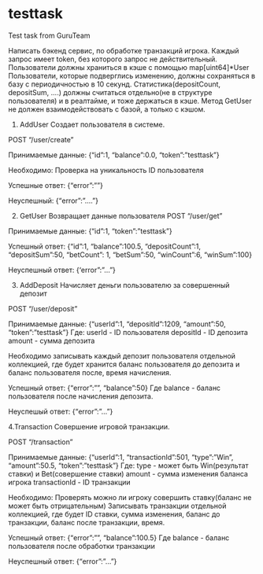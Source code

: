 # testtask
Test task from GuruTeam

Написать бэкенд сервис, по обработке транзакций игрока. 
Каждый запрос имеет token, без которого запрос не действительный.
Пользователи должны храниться в кэше с помощью map[uint64]*User
Пользователи, которые подверглись изменению, должны сохраняться в базу с периодичностью в 10 секунд. 
Статистика(depositCount, depositSum, ....) должны считаться отдельно(не в структуре пользователя) и в реалтайме, и тоже держаться в кэше. 
Метод GetUser не должен взаимодействовать с базой, а только с кэшом. 

1. AddUser
Создает пользователя в системе. 

POST “/user/create”

Принимаемые данные:
{“id”:1, “balance”:0.0, “token”:”testtask”}


Необходимо:
Проверка на уникальность ID пользователя

Успешные ответ:
{“error”:””}

Неуспешный:
{“error”:”....”}



2.  GetUser
Возвращает данные пользователя
POST “/user/get”

Принимаемые данные:
{“id”:1, “token”:”testtask”}

Успешный ответ:
{“id”:1, “balance”:100.5, “depositCount”:1, “depositSum”:50, “betCount”: 1, “betSum”:50, “winCount”:6, “winSum”:100}

Неуспешный ответ:
{‘error”:”...”}

3. AddDeposit
Начисляет деньги пользователю за совершенный депозит

POST “/user/deposit”

Принимаемые данные:
{“userId”:1, “depositId”:1209, “amount”:50, “token”:”testtask”}
Где:
userId - ID пользователя
depositId - ID депозита
amount - сумма депозита

Необходимо записывать каждый депозит пользователя отдельной коллекцией, где будет хранится баланс пользователя до депозита и баланс пользователя после, время 
начисления.

Успешный ответ:
{“error”:””, “balance”:50}
Где balance - баланс пользователя после начисления депозита. 

Неуспешый ответ:
{“error”:”...”}


4.Transaction
Совершение игровой транзакции. 

POST “/transaction”

Принимаемые данные:
{“userId”:1, “transactionId”:501, “type”:”Win”, “amount”:50.5, “token”:”testtask”}
Где:
type - может быть Win(результат ставки) и Bet(совершение ставки)
amount - сумма изменения баланса игрока
transactionId - ID транзакции

Необходимо:
Проверять можно ли игроку совершить ставку(баланс не может быть отрицательным)
Записывать транзакции отдельной коллекцией, где будет ID ставки, сумма изменения, баланс до транзакции, баланс после транзакции, время. 

Успешный ответ:
{“error”:””, “balance”:100.5}
Где balance - баланс пользователя после обработки транзакции

Неуспешный ответ:
{“error”:”...”}
